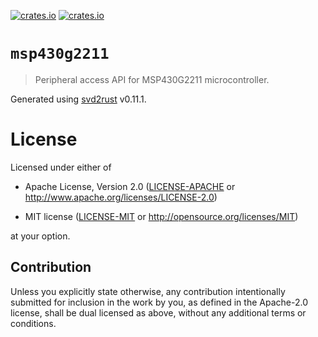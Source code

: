 [![crates.io](https://img.shields.io/crates/d/msp430g2211.svg)](https://crates.io/crates/msp430g2211)
[![crates.io](https://img.shields.io/crates/v/msp430g2211.svg)](https://crates.io/crates/msp430g2211)

# `msp430g2211`

> Peripheral access API for MSP430G2211 microcontroller.

Generated using [svd2rust] v0.11.1.

[svd2rust]: https://github.com/japaric/svd2rust

# License

Licensed under either of

- Apache License, Version 2.0 ([LICENSE-APACHE](LICENSE-APACHE) or
  http://www.apache.org/licenses/LICENSE-2.0)

- MIT license ([LICENSE-MIT](LICENSE-MIT) or http://opensource.org/licenses/MIT)

at your option.

## Contribution

Unless you explicitly state otherwise, any contribution intentionally submitted
for inclusion in the work by you, as defined in the Apache-2.0 license, shall be
dual licensed as above, without any additional terms or conditions.
